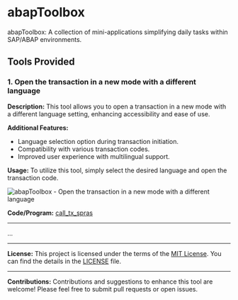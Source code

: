 # abapToolbox
abapToolbox: A collection of mini-applications simplifying daily tasks within SAP/ABAP environments.

## Tools Provided

### 1. Open the transaction in a new mode with a different language

**Description:**
This tool allows you to open a transaction in a new mode with a different language setting, enhancing accessibility and ease of use.

**Additional Features:**
- Language selection option during transaction initiation.
- Compatibility with various transaction codes.
- Improved user experience with multilingual support.

**Usage:**
To utilize this tool, simply select the desired language and open the transaction code.

![abapToolbox - Open the transaction in a new mode with a different language](https://github.com/netsrak-dev/abapToolbox/assets/144322707/8528e094-f625-46e4-8be0-ff0c8c2ce764)

**Code/Program:**
[call_tx_spras](/src/zabaptb_call_tx_spras.prog.abap)

---

...

---

**License:**
This project is licensed under the terms of the [MIT License](LICENSE). You can find the details in the [LICENSE](LICENSE) file.

---

**Contributions:**
Contributions and suggestions to enhance this tool are welcome! Please feel free to submit pull requests or open issues.
